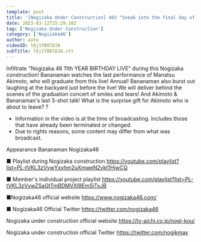 ```yaml
---
template: post
title: '[Nogizaka Under Construction] 402 "Sneak into the final day of the 11th anniversary birthday live" 2023.03.12 OA'
date: 2023-03-12T15:29:10Z
tag: ['Nogizaka Under Construction']
category: ['Nogizaka46']
author: auto 
videoID: l6j1YBOlDJA
subTitle: l6j1YBOlDJA.vtt
---
```

Infiltrate "Nogizaka 46 11th YEAR BIRTHDAY LIVE" during this Nogizaka construction!
Bananaman watches the last performance of Manatsu Akimoto, who will graduate from this live!
Annual! Bananaman also burst out laughing at the backyard just before the live!
We will deliver behind the scenes of the graduation concert of smiles and tears!
And Akimoto & Bananaman's last 3-shot talk!
What is the surprise gift for Akimoto who is about to leave? ?

* Information in the video is at the time of broadcasting. Includes those that have already been terminated or changed.
* Due to rights reasons, some content may differ from what was broadcast.

Appearance
Bananaman Nogizaka46

■ Playlist during Nogizaka construction
https://youtube.com/playlist?list=PL-tVKL3zVywYxyhm2uXmweN2ykt1HjwCQ

■ Member's individual project playlist
https://youtube.com/playlist?list=PL-tVKL3zVywZSaGtTmBDMVXl9EmSiTxJB

■Nogizaka46 official website
https://www.nogizaka46.com/

■ Nogizaka46 Official Twitter
https://twitter.com/nogizaka46

Nogizaka under construction official website
https://tv-aichi.co.jp/nogi-kou/

Nogizaka under construction official Twitter
https://twitter.com/nogikmax
